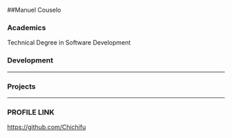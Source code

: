 ##Manuel Couselo

### Academics
Technical Degree in Software Development 


### Development

-----


### Projects

-----
### PROFILE LINK
https://github.com/Chichifu